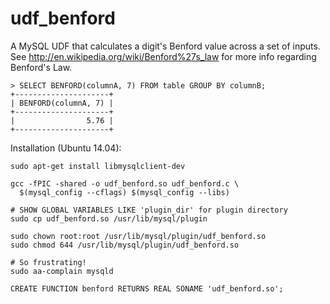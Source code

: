 # udf_benford

A MySQL UDF that calculates a digit's Benford value across a set of inputs.
See http://en.wikipedia.org/wiki/Benford%27s_law for more info regarding
Benford's Law.


    > SELECT BENFORD(columnA, 7) FROM table GROUP BY columnB;
    +---------------------+
    | BENFORD(columnA, 7) |
    +---------------------+
    |                5.76 |
    +---------------------+

Installation (Ubuntu 14.04):

    sudo apt-get install libmysqlclient-dev

    gcc -fPIC -shared -o udf_benford.so udf_benford.c \
      $(mysql_config --cflags) $(mysql_config --libs)

    # SHOW GLOBAL VARIABLES LIKE 'plugin_dir' for plugin directory
    sudo cp udf_benford.so /usr/lib/mysql/plugin

    sudo chown root:root /usr/lib/mysql/plugin/udf_benford.so
    sudo chmod 644 /usr/lib/mysql/plugin/udf_benford.so

    # So frustrating!
    sudo aa-complain mysqld

    CREATE FUNCTION benford RETURNS REAL SONAME 'udf_benford.so';
